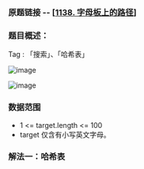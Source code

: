 ### 原题链接 -- [[1138. 字母板上的路径](https://leetcode.cn/problems/alphabet-board-path/)]

### 题目概述：
Tag : 「搜索」、「哈希表」

![image](https://user-images.githubusercontent.com/99656524/218270213-43bc7ad7-4c97-4868-a70a-bc86ef6c2091.png)

![image](https://user-images.githubusercontent.com/99656524/218270216-11451510-4c4f-43e7-9484-a0719d54f942.png)

### 数据范围
* 1 <= target.length <= 100
* target 仅含有小写英文字母。

### 解法一：哈希表
